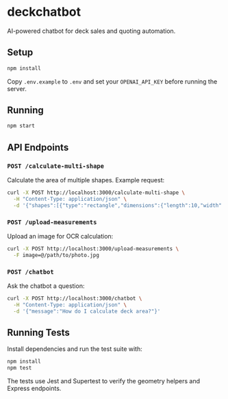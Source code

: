 # deckchatbot
AI-powered chatbot for deck sales and quoting automation.

## Setup

```bash
npm install
```

Copy `.env.example` to `.env` and set your `OPENAI_API_KEY` before running the server.

## Running

```bash
npm start
```

## API Endpoints

### `POST /calculate-multi-shape`

Calculate the area of multiple shapes. Example request:

```bash
curl -X POST http://localhost:3000/calculate-multi-shape \
  -H "Content-Type: application/json" \
  -d '{"shapes":[{"type":"rectangle","dimensions":{"length":10,"width":20}},{"type":"polygon","dimensions":{"points":[{"x":0,"y":0},{"x":4,"y":0},{"x":4,"y":3}]}},{"type":"circle","dimensions":{"radius":5},"isPool":true}],"wastagePercent":10}'
```

### `POST /upload-measurements`

Upload an image for OCR calculation:

```bash
curl -X POST http://localhost:3000/upload-measurements \
  -F image=@/path/to/photo.jpg
```

### `POST /chatbot`

Ask the chatbot a question:

```bash
curl -X POST http://localhost:3000/chatbot \
  -H "Content-Type: application/json" \
  -d '{"message":"How do I calculate deck area?"}'
```

## Running Tests

Install dependencies and run the test suite with:

```bash
npm install
npm test
```

The tests use Jest and Supertest to verify the geometry helpers and Express endpoints.
